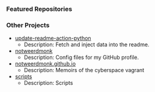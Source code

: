 ### Featured Repositories

### Other Projects

<!-- Featured Repositories Start -->
- [update-readme-action-python](https://github.com/notweerdmonk/update-readme-action-python)
  - Description: Fetch and inject data into the readme.
- [notweerdmonk](https://github.com/notweerdmonk/notweerdmonk)
  - Description: Config files for my GitHub profile.
- [notweerdmonk.github.io](https://github.com/notweerdmonk/notweerdmonk.github.io)
  - Description: Memoirs of the cyberspace vagrant
- [scripts](https://github.com/notweerdmonk/scripts)
  - Description: Scripts

<!-- Featured Repositories End -->